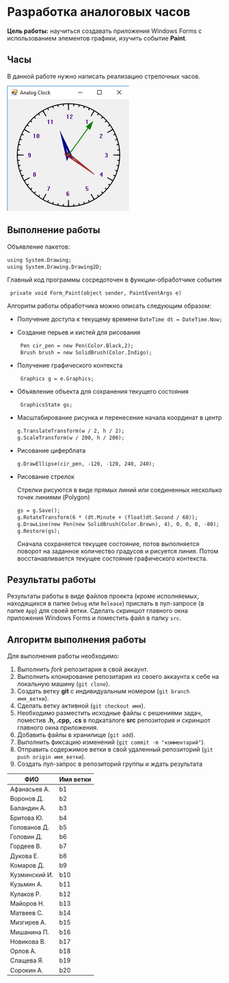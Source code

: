 # Разработка аналоговых часов

**Цель работы:** научиться создавать приложения Windows Forms с использованием элементов графики, изучить событие **Paint**.

## Часы

В данной работе нужно написать реализацию стрелочных часов.

![](clock.png)

## Выполнение работы

Объявление пакетов:

```
using System.Drawing;
using System.Drawing.Drawing2D;
```


Главный код программы сосредоточен в функции-обработчике события

```
 private void Form_Paint(object sender, PaintEventArgs e)
```

Алгоритм работы обработчика можно описать следующим образом:

- Получение доступа к текущему времени 
  ```DateTime dt = DateTime.Now;```
- Создание перьев и кистей для рисования
  ```
   Pen cir_pen = new Pen(Color.Black,2);
   Brush brush = new SolidBrush(Color.Indigo); 
  ```
- Получение графического контекста 
  ```
   Graphics g = e.Graphics;
  ```
- Объявление объекта для сохранения текущего состояния
  ```
   GraphicsState gs;
  ```
  
- Масштабирование рисунка и перенесение начала координат в центр
  ```
  g.TranslateTransform(w / 2, h / 2);
  g.ScaleTransform(w / 200, h / 200);
  ```
- Рисование циферблата
  ```
  g.DrawEllipse(cir_pen, -120, -120, 240, 240);
  ```
- Рисование стрелок

  Стрелки рисуются в виде прямых линий или соединенных несколько точек линиями (Polygon)
  ```
  gs = g.Save();
  g.RotateTransform(6 * (dt.Minute + (float)dt.Second / 60));
  g.DrawLine(new Pen(new SolidBrush(Color.Brown), 4), 0, 0, 0, -80);
  g.Restore(gs);
  ```
  Сначала сохраняется текущее состояние, потов выполняется поворот на заданное количество градусов и рисуется линия. Потом восстанавливается текущее состояние графического контекста. 

## Результаты работы

Результаты работы в виде файлов проекта (кроме исполняемых, находящихся в папке `Debug` или `Release`) прислать в пул-запросе (в папке `App`) для своей ветки. Сделать скриншот главного окна приложения Windows Forms и поместить файл в папку `src`.

## Алгоритм выполнения работы

Для выполнения работы необходимо:

1. Выполнить *fork* репозитария в свой аккаунт.
1. Выполнить клонирование репозитария из своего аккаунта к себе на локальную машину (`git clone`).
1. Создать ветку **git** с индивидуальным номером (`git branch имя_ветки`).
1. Сделать ветку активной (`git checkout имя`).
1. Необходимо разместить исходные файлы с решениями задач, поместив **.h, .cpp, .cs** в подкаталоге **src** репозитория и скриншот главного окна приложения.
1. Добавить файлы в хранилище (`git add`).
1. Выполнить фиксацию изменений (`git commit -m "комментарий"`).
1. Отправить содержимое ветки в свой удаленный репозиторий (`git push origin имя_ветки`).
1. Создать пул-запрос в репозиторий группы и ждать результата 


|  ФИО              | Имя ветки |
|-------------------|-----------|
| Афанасьев А.     | b1 |
| Воронов Д.    | b2 |
| Баландин А.    | b3 |
| Бритова Ю.|  b4 |
| Голованов Д.         | b5  |
| Головин Д.        | b6 |
| Гордеев В.       | b7 |
| Дукова Е.     | b8 |
| Комаров Д.       | b9 |
| Кузминский И.     | b10 |
| Кузьмин А.          | b11 |
| Кулаков Р.  | b12  |
| Майоров Н.     | b13 |
| Матвеев С.        | b14 |
| Мизгирев А.            | b15 |
| Мишанина П. | b16 |
| Новикова В.     | b17 |
| Орлов А.      | b18 |
| Слащева Я. | b19 |
| Сорокин А. | b20 |
